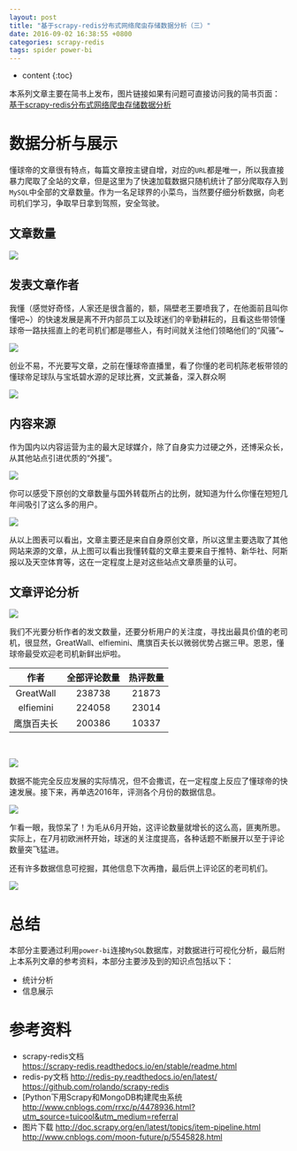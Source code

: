 ```yaml
---
layout: post
title: "基于scrapy-redis分布式网络爬虫存储数据分析（三）"
date: 2016-09-02 16:38:55 +0800
categories: scrapy-redis
tags: spider power-bi
---
```

* content
{:toc}
 

本系列文章主要在简书上发布，图片链接如果有问题可直接访问我的简书页面：
[基于scrapy-redis分布式网络爬虫存储数据分析](http://www.jianshu.com/p/8f1e60ce8134)

# 数据分析与展示 #


懂球帝的文章很有特点，每篇文章按主键自增，对应的`URL`都是唯一，所以我直接暴力爬取了全站的文章，但是这里为了快速加载数据只随机统计了部分爬取存入到`MySQL`中全部的文章数量。作为一名足球界的小菜鸟，当然要仔细分析数据，向老司机们学习，争取早日拿到驾照，安全驾驶。












## 文章数量 ##

![](http://i.imgur.com/CZ3GbsY.png)

## 发表文章作者 ##

我懂（感觉好奇怪，人家还是很含蓄的，额，隔壁老王要喷我了，在他面前且叫你懂吧~）的快速发展是离不开内部员工以及球迷们的辛勤耕耘的，且看这些带领懂球帝一路扶摇直上的老司机们都是哪些人，有时间就关注他们领略他们的“风骚”~

![](http://i.imgur.com/FJ9qlvE.png)


创业不易，不光要写文章，之前在懂球帝直播里，看了你懂的老司机陈老板带领的懂球帝足球队与宝坁碧水源的足球比赛，文武兼备，深入群众啊 


![](http://i.imgur.com/fZdfSbI.png)

## 内容来源 ##

 作为国内以内容运营为主的最大足球媒介，除了自身实力过硬之外，还博采众长，从其他站点引进优质的“外援”。

![](http://i.imgur.com/pKdfMqM.png)

你可以感受下原创的文章数量与国外转载所占的比例，就知道为什么你懂在短短几年间吸引了这么多的用户。

![](http://i.imgur.com/04vlXtH.png)

从以上图表可以看出，文章主要还是来自自身原创文章，所以这里主要选取了其他网站来源的文章，从上图可以看出我懂转载的文章主要来自于推特、新华社、阿斯报以及天空体育等，这在一定程度上是对这些站点文章质量的认可。

## 文章评论分析 ##
 
![](http://i.imgur.com/opuogdC.png)


我们不光要分析作者的发文数量，还要分析用户的关注度，寻找出最具价值的老司机，很显然，GreatWall、elfiemini、鹰旗百夫长以微弱优势占据三甲。恩恩，懂球帝最受欢迎老司机新鲜出炉啦。


|作者|全部评论数量|热评数量|
|:----:|:----:|:----:|
|GreatWall|238738|21873|
|elfiemini|224058|23014|
|鹰旗百夫长|200386|10337|

<br>

![](http://i.imgur.com/q1jio6Y.png)

数据不能完全反应发展的实际情况，但不会撒谎，在一定程度上反应了懂球帝的快速发展。接下来，再单选2016年，评测各个月份的数据信息。

![](http://i.imgur.com/bDldbJu.png)
 
乍看一眼，我惊呆了！为毛从6月开始，这评论数量就增长的这么高，匪夷所思。实际上，在7月初欧洲杯开始，球迷的关注度提高，各种话题不断展开以至于评论数量突飞猛进。
 
还有许多数据信息可挖掘，其他信息下次再撸，最后供上评论区的老司机们。
 
![](http://i.imgur.com/lrkRzk1.png)

# 总结 #

本部分主要通过利用`power-bi`连接`MySQL`数据库，对数据进行可视化分析，最后附上本系列文章的参考资料，本部分主要涉及到的知识点包括以下：

- 统计分析
- 信息展示


# 参考资料 #

- scrapy-redis文档  
https://scrapy-redis.readthedocs.io/en/stable/readme.html
- redis-py文档 
http://redis-py.readthedocs.io/en/latest/
https://github.com/rolando/scrapy-redis
- [Python下用Scrapy和MongoDB构建爬虫系统
http://www.cnblogs.com/rrxc/p/4478936.html?utm_source=tuicool&utm_medium=referral
- 图片下载
http://doc.scrapy.org/en/latest/topics/item-pipeline.html
http://www.cnblogs.com/moon-future/p/5545828.html